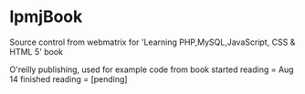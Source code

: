 lpmjBook
========

Source control from webmatrix for 'Learning PHP,MySQL,JavaScript, CSS & HTML 5' book

O'reilly publishing, 
used for example code from book
started reading = Aug 14
finished reading = [pending]

